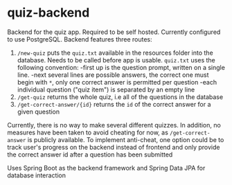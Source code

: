 # quiz-backend
Backend for the quiz app. Required to be self hosted. Currently configured to use PostgreSQL. Backend features three routes: 
1. `/new-quiz` puts the `quiz.txt` available in the resources folder into the database. Needs to be called before app is usable. `quiz.txt` uses the following convention:
-first up is the question prompt, written on a single line.
-next several lines are possible answers, the correct one must begin with `*`, only one correct answer is permitted per question
-each individual question ("quiz item") is separated by an empty line
2. `/get-quiz` returns the whole quiz, i.e all of the questions in the database
3. `/get-correct-answer/{id}` returns the `id` of the correct answer for a given question

Currently, there is no way to make several different quizzes. In addition, no measures have been taken to avoid cheating for now, as `/get-correct-answer` is publicly available. To implement anti-cheat, one option could be to track user's progress on the backend instead of frontend and only provide the correct answer id after a question has been submitted

Uses Spring Boot as the backend framework and Spring Data JPA for database interaction

